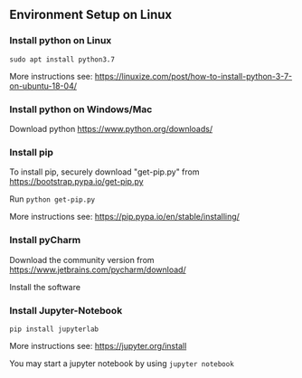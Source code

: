 ## Environment Setup on Linux
### Install python on Linux
```sudo apt install python3.7```

More instructions see: https://linuxize.com/post/how-to-install-python-3-7-on-ubuntu-18-04/

### Install python on Windows/Mac
Download python https://www.python.org/downloads/

### Install pip

To install pip, securely download "get-pip.py" from https://bootstrap.pypa.io/get-pip.py

Run ```python get-pip.py```

More instructions see: https://pip.pypa.io/en/stable/installing/


### Install pyCharm

Download the community version from https://www.jetbrains.com/pycharm/download/ 

Install the software

### Install Jupyter-Notebook

```pip install jupyterlab```

More instructions see: https://jupyter.org/install

You may start a jupyter notebook by using
```jupyter notebook```
